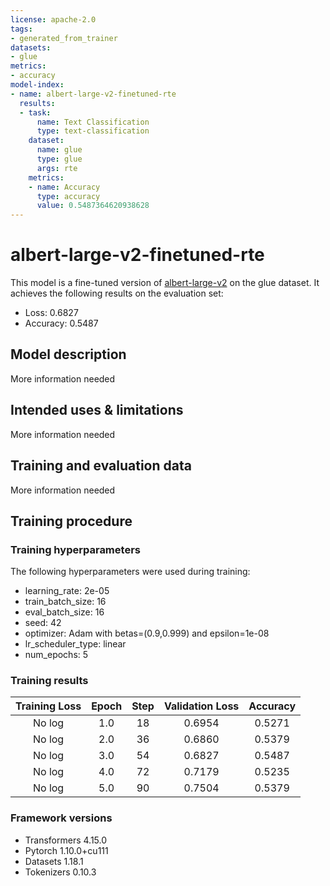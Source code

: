 ```yaml
---
license: apache-2.0
tags:
- generated_from_trainer
datasets:
- glue
metrics:
- accuracy
model-index:
- name: albert-large-v2-finetuned-rte
  results:
  - task:
      name: Text Classification
      type: text-classification
    dataset:
      name: glue
      type: glue
      args: rte
    metrics:
    - name: Accuracy
      type: accuracy
      value: 0.5487364620938628
---
```


<!-- This model card has been generated automatically according to the information the Trainer had access to. You
should probably proofread and complete it, then remove this comment. -->

# albert-large-v2-finetuned-rte

This model is a fine-tuned version of [albert-large-v2](https://huggingface.co/albert-large-v2) on the glue dataset.
It achieves the following results on the evaluation set:
- Loss: 0.6827
- Accuracy: 0.5487

## Model description

More information needed

## Intended uses & limitations

More information needed

## Training and evaluation data

More information needed

## Training procedure

### Training hyperparameters

The following hyperparameters were used during training:
- learning_rate: 2e-05
- train_batch_size: 16
- eval_batch_size: 16
- seed: 42
- optimizer: Adam with betas=(0.9,0.999) and epsilon=1e-08
- lr_scheduler_type: linear
- num_epochs: 5

### Training results

| Training Loss | Epoch | Step | Validation Loss | Accuracy |
|:-------------:|:-----:|:----:|:---------------:|:--------:|
| No log        | 1.0   | 18   | 0.6954          | 0.5271   |
| No log        | 2.0   | 36   | 0.6860          | 0.5379   |
| No log        | 3.0   | 54   | 0.6827          | 0.5487   |
| No log        | 4.0   | 72   | 0.7179          | 0.5235   |
| No log        | 5.0   | 90   | 0.7504          | 0.5379   |


### Framework versions

- Transformers 4.15.0
- Pytorch 1.10.0+cu111
- Datasets 1.18.1
- Tokenizers 0.10.3
